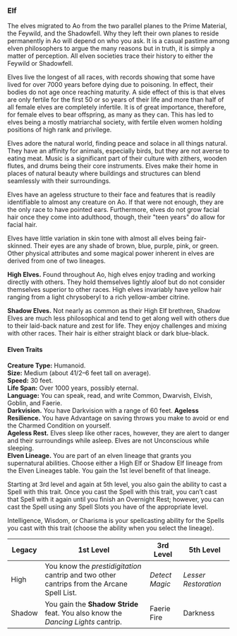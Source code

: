 ### Elf
The elves migrated to Ao from the two parallel planes to the Prime Material, the Feywild, and the Shadowfell. Why they left their own planes to reside permanently in Ao will depend on who you ask. It is a casual pastime among elven philosophers to argue the many reasons but in truth, it is simply a matter of perception. All elven societies trace their history to either the Feywild or Shadowfell.

Elves live the longest of all races, with records showing that some have lived for over 7000 years before dying due to poisoning. In effect, their bodies do not age once reaching maturity. A side effect of this is that elves are only fertile for the first 50 or so years of their life and more than half of all female elves are completely infertile. It is of great importance, therefore, for female elves to bear offspring, as many as they can. This has led to elves being a mostly matriarchal society, with fertile elven women holding positions of high rank and privilege.

Elves adore the natural world, finding peace and solace in all things natural. They have an affinity for animals, especially birds, but they are not averse to eating meat. Music is a significant part of their culture with zithers, wooden flutes, and drums being their core instruments. Elves make their home in places of natural beauty where buildings and structures can blend seamlessly with their surroundings.

Elves have an ageless structure to their face and features that is readily identifiable to almost any creature on Ao. If that were not enough, they are the only race to have pointed ears. Furthermore, elves do not grow facial hair once they come into adulthood, though, their "teen years" do allow for facial hair.

Elves have little variation in skin tone with almost all elves being fair-skinned. Their eyes are any shade of brown, blue, purple, pink, or green. Other physical attributes and some magical power inherent in elves are derived from one of two lineages.

**High Elves.** Found throughout Ao, high elves enjoy trading and working directly with others. They hold themselves lightly aloof but do not consider themselves superior to other races. High elves invariably have yellow hair ranging from a light chrysoberyl to a rich yellow-amber citrine.

**Shadow Elves.** Not nearly as common as their High Elf brethren, Shadow Elves are much less philosophical and tend to get along well with others due to their laid-back nature and zest for life. They enjoy challenges and mixing with other races. Their hair is either straight black or dark blue-black.

#### Elven Traits
**Creature Type:** Humanoid.  
**Size:** Medium (about 41/2–6 feet tall on average).  
**Speed:** 30 feet.  
**Life Span:** Over 1000 years, possibly eternal.  
**Language:** You can speak, read, and write Common, Dwarvish, Elvish, Goblin, and Faerie.  
**Darkvision.** You have Darkvision with a range of 60 feet.
**Ageless Resilience.** You have Advantage on saving throws you make to avoid or end the Charmed Condition on yourself.  
**Ageless Rest.** Elves sleep like other races, however, they are alert to danger and their surroundings while asleep. Elves are not Unconscious while sleeping.  
**Elven Lineage.** You are part of an elven lineage that grants you supernatural abilities. Choose either a High Elf or Shadow Elf lineage from the Elven Lineages table. You gain the 1st level benefit of that lineage.

Starting at 3rd level and again at 5th level, you also gain the ability to cast a Spell with this trait. Once you cast the Spell with this trait, you can’t cast that Spell with it again until you finish an Overnight Rest; however, you can cast the Spell using any Spell Slots you have of the appropriate level.

Intelligence, Wisdom, or Charisma is your spellcasting ability for the Spells you cast with this trait (choose the ability when you select the lineage).

|Legacy|1st Level|3rd Level|5th Level|
|------|---------|---------|---------|
|High  |You know the *prestidigitation* cantrip and two other cantrips from the Arcane Spell List.|*Detect Magic*|*Lesser Restoration*|
|Shadow|You gain the **Shadow Stride** feat. You also know the *Dancing Lights* cantrip.|Faerie Fire|Darkness|
